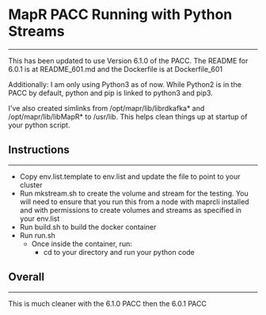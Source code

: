 # MapR PACC Running with Python Streams
----------
This has been updated to use Version 6.1.0 of the PACC. The README for 6.0.1 is at README_601.md and the Dockerfile is at Dockerfile_601

Additionally: I am only using Python3 as of now. While Python2 is in the PACC by default, python and pip is linked to python3 and pip3. 

I've also created simlinks from /opt/mapr/lib/librdkafka* and /opt/mapr/lib/libMapR* to /usr/lib. This helps clean things up at startup of your python script.    

## Instructions
--------------
- Copy env.list.template to env.list and update the file to point to your cluster
- Run mkstream.sh to create the volume and stream for the testing. You will need to ensure that you run this from a node with maprcli installed and with permissions to create volumes and streams as specified in your env.list
- Run build.sh to build the docker container
- Run run.sh
  - Once inside the container, run:
    - cd to your directory and run your python code



## Overall
---------------
This is much cleaner with the 6.1.0 PACC then the 6.0.1 PACC
